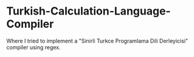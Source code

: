 # Turkish-Calculation-Language-Compiler
Where I tried to implement a "Sinirli Turkce Programlama Dili Derleyicisi" compiler using regex.
